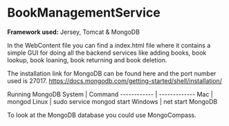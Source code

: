 # BookManagementService
**Framework used:** Jersey, Tomcat & MongoDB

In the WebContent file you can find a index.html file where it contains a simple GUI for doing all the backend services like adding books, book lookup, book loaning, book returning and book deletion.

The installation link for MongoDB can be found here and the port number used is 27017. 
https://docs.mongodb.com/getting-started/shell/installation/ 

Running MongoDB
System | Command
------------ | -------------
Mac | mongod
Linux | sudo service mongod start
Windows | net start MongoDB



To look at the MongoDB database you could use MongoCompass.

